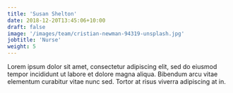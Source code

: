 ```yaml
---
title: 'Susan Shelton'
date: 2018-12-20T13:45:06+10:00
draft: false
image: '/images/team/cristian-newman-94319-unsplash.jpg'
jobtitle: 'Nurse'
weight: 5
---
```


Lorem ipsum dolor sit amet, consectetur adipiscing elit, sed do eiusmod tempor incididunt ut labore et dolore magna aliqua. Bibendum arcu vitae elementum curabitur vitae nunc sed. Tortor at risus viverra adipiscing at in.
